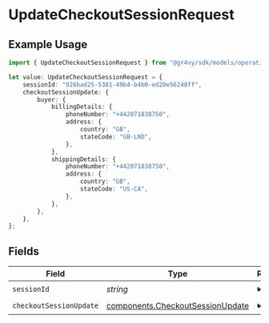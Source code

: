 # UpdateCheckoutSessionRequest

## Example Usage

```typescript
import { UpdateCheckoutSessionRequest } from "@gr4vy/sdk/models/operations";

let value: UpdateCheckoutSessionRequest = {
    sessionId: "926bad25-5381-49b4-b4b0-ed20e56248ff",
    checkoutSessionUpdate: {
        buyer: {
            billingDetails: {
                phoneNumber: "+442071838750",
                address: {
                    country: "GB",
                    stateCode: "GB-LND",
                },
            },
            shippingDetails: {
                phoneNumber: "+442071838750",
                address: {
                    country: "GB",
                    stateCode: "US-CA",
                },
            },
        },
    },
};
```

## Fields

| Field                                                                                | Type                                                                                 | Required                                                                             | Description                                                                          |
| ------------------------------------------------------------------------------------ | ------------------------------------------------------------------------------------ | ------------------------------------------------------------------------------------ | ------------------------------------------------------------------------------------ |
| `sessionId`                                                                          | *string*                                                                             | :heavy_check_mark:                                                                   | N/A                                                                                  |
| `checkoutSessionUpdate`                                                              | [components.CheckoutSessionUpdate](../../models/components/checkoutsessionupdate.md) | :heavy_check_mark:                                                                   | N/A                                                                                  |